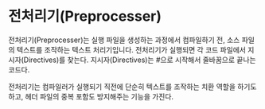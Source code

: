 # 전처리기(Preprocesser)

전처리기(Preprocesser)는 실행 파일을 생성하는 과정에서 컴파일하기 전, 소스 파일의 텍스트를 조작하는 텍스트 처리기입니다. 전처리기가 실행되면 각 코드 파일에서 지시자(Directives)를 찾는다. 지시자(Directives)는 #으로 시작해서 줄바꿈으로 끝나는 코드다.

전처리기는 컴파일러가 실행되기 직전에 단순히 텍스트를 조작하는 치환 역할을 하기도 하고, 헤더 파일의 중복 포함도 방지해주는 기능을 가진다.